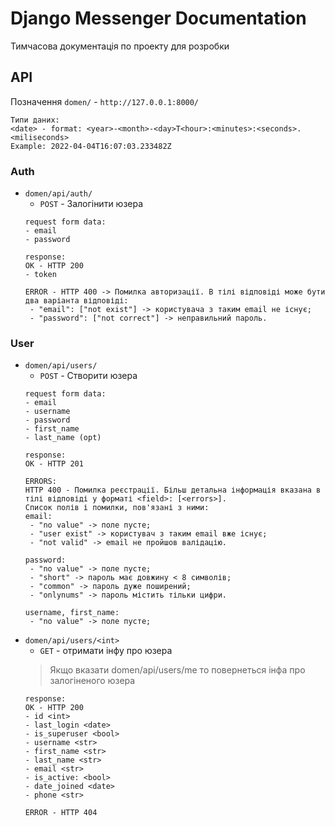 # Django Messenger Documentation
Тимчасова документація по проекту для розробки
## API
Позначення `domen/` - `http://127.0.0.1:8000/`</br>
```
Типи даних:
<date> - format: <year>-<month>-<day>T<hour>:<minutes>:<seconds>.<miliseconds>
Example: 2022-04-04T16:07:03.233482Z
```
### Auth
* `domen/api/auth/`
  * `POST` - Залогінити юзера
  ```
  request form data:
  - email
  - password
  
  response:
  OK - HTTP 200
  - token
  
  ERROR - HTTP 400 -> Помилка авторизації. В тілі відповіді може бути два варіанта відповіді:
   - "email": ["not exist"] -> користувача з таким email не існує;
   - "password": ["not correct"] -> неправильний пароль.
  ```
### User
* `domen/api/users/`</br>
  * `POST` - Створити юзера</br>
  ```
  request form data:
  - email
  - username
  - password
  - first_name
  - last_name (opt)
  
  response: 
  OK - HTTP 201
  
  ERRORS:
  HTTP 400 - Помилка реєстрації. Більш детальна інформація вказана в тілі відповіді у форматі <field>: [<errors>].
  Список полів і помилки, пов'язані з ними:
  email:
   - "no value" -> поле пусте;
   - "user exist" -> користувач з таким email вже існує;
   - "not valid" -> email не пройшов валідацію.
 
  password:
   - "no value" -> поле пусте;
   - "short" -> пароль має довжину < 8 символів;
   - "common" -> пароль дуже поширений;
   - "onlynums" -> пароль містить тільки цифри.
 
  username, first_name:
   - "no value" -> поле пусте;
  ```
* `domen/api/users/<int>`
  * `GET` - отримати інфу про юзера
  > Якщо вказати domen/api/users/me то повернеться інфа про залогіненого юзера
  ```
  response:
  OK - HTTP 200
  - id <int>
  - last_login <date>
  - is_superuser <bool>
  - username <str>
  - first_name <str>
  - last_name <str>
  - email <str>
  - is_active: <bool>
  - date_joined <date>
  - phone <str>
  
  ERROR - HTTP 404
  ```
